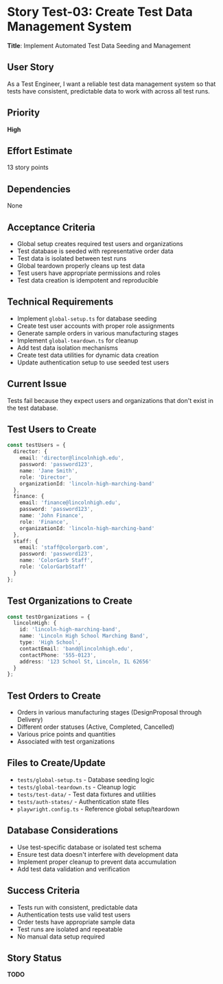 # Story Test-03: Create Test Data Management System

**Title**: Implement Automated Test Data Seeding and Management

## User Story
As a Test Engineer, I want a reliable test data management system so that tests have consistent, predictable data to work with across all test runs.

## Priority
**High**

## Effort Estimate
13 story points

## Dependencies
None

## Acceptance Criteria
- Global setup creates required test users and organizations
- Test database is seeded with representative order data
- Test data is isolated between test runs
- Global teardown properly cleans up test data
- Test users have appropriate permissions and roles
- Test data creation is idempotent and reproducible

## Technical Requirements
- Implement `global-setup.ts` for database seeding
- Create test user accounts with proper role assignments
- Generate sample orders in various manufacturing stages
- Implement `global-teardown.ts` for cleanup
- Add test data isolation mechanisms
- Create test data utilities for dynamic data creation
- Update authentication setup to use seeded test users

## Current Issue
Tests fail because they expect users and organizations that don't exist in the test database.

## Test Users to Create
```typescript
const testUsers = {
  director: {
    email: 'director@lincolnhigh.edu',
    password: 'password123',
    name: 'Jane Smith',
    role: 'Director',
    organizationId: 'lincoln-high-marching-band'
  },
  finance: {
    email: 'finance@lincolnhigh.edu',
    password: 'password123',
    name: 'John Finance',
    role: 'Finance',
    organizationId: 'lincoln-high-marching-band'
  },
  staff: {
    email: 'staff@colorgarb.com',
    password: 'password123',
    name: 'ColorGarb Staff',
    role: 'ColorGarbStaff'
  }
};
```

## Test Organizations to Create
```typescript
const testOrganizations = {
  lincolnHigh: {
    id: 'lincoln-high-marching-band',
    name: 'Lincoln High School Marching Band',
    type: 'High School',
    contactEmail: 'band@lincolnhigh.edu',
    contactPhone: '555-0123',
    address: '123 School St, Lincoln, IL 62656'
  }
};
```

## Test Orders to Create
- Orders in various manufacturing stages (DesignProposal through Delivery)
- Different order statuses (Active, Completed, Cancelled)
- Various price points and quantities
- Associated with test organizations

## Files to Create/Update
- `tests/global-setup.ts` - Database seeding logic
- `tests/global-teardown.ts` - Cleanup logic
- `tests/test-data/` - Test data fixtures and utilities
- `tests/auth-states/` - Authentication state files
- `playwright.config.ts` - Reference global setup/teardown

## Database Considerations
- Use test-specific database or isolated test schema
- Ensure test data doesn't interfere with development data
- Implement proper cleanup to prevent data accumulation
- Add test data validation and verification

## Success Criteria
- Tests run with consistent, predictable data
- Authentication tests use valid test users
- Order tests have appropriate sample data
- Test runs are isolated and repeatable
- No manual data setup required

## Story Status
**TODO**